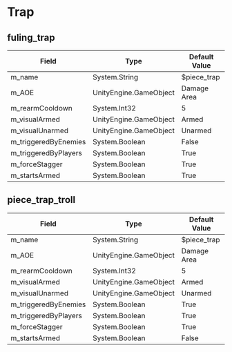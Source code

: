 # Trap

## fuling_trap

|Field|Type|Default Value|
|-----|----|-------------|
|m_name|System.String|$piece_trap|
|m_AOE|UnityEngine.GameObject|Damage Area|
|m_rearmCooldown|System.Int32|5|
|m_visualArmed|UnityEngine.GameObject|Armed|
|m_visualUnarmed|UnityEngine.GameObject|Unarmed|
|m_triggeredByEnemies|System.Boolean|False|
|m_triggeredByPlayers|System.Boolean|True|
|m_forceStagger|System.Boolean|True|
|m_startsArmed|System.Boolean|True|

## piece_trap_troll

|Field|Type|Default Value|
|-----|----|-------------|
|m_name|System.String|$piece_trap|
|m_AOE|UnityEngine.GameObject|Damage Area|
|m_rearmCooldown|System.Int32|5|
|m_visualArmed|UnityEngine.GameObject|Armed|
|m_visualUnarmed|UnityEngine.GameObject|Unarmed|
|m_triggeredByEnemies|System.Boolean|True|
|m_triggeredByPlayers|System.Boolean|True|
|m_forceStagger|System.Boolean|True|
|m_startsArmed|System.Boolean|False|


